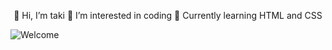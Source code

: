 <p align="center">
  👋 Hi, I’m taki
 👀 I’m interested in coding
 🌱 Currently learning HTML and CSS
</p>

 ![Welcome](https://github.com/ItakiI/ItakiI/assets/151673628/31cb1227-c4e3-4144-bf63-ea2471e49540)


<!---
ItakiI/ItakiI is a ✨ special ✨ repository because its `README.md` (this file) appears on your GitHub profile.
You can click the Preview link to take a look at your changes.
--->
